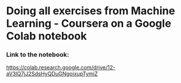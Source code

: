 # Doing all exercises from Machine Learning - Coursera on a Google Colab notebook

### Link to the notebook:

https://colab.research.google.com/drive/12-aV3lQ7jJ2SdsHyQDuGNgoixupTymiZ
